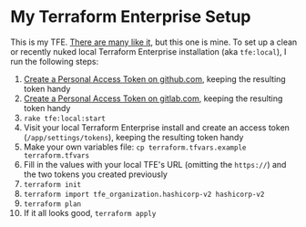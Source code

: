 # My Terraform Enterprise Setup

This is my TFE. [There are many like it](https://github.com/beekus/my-tfe), but this one is mine. To set up a clean or recently nuked local Terraform Enterprise installation (aka `tfe:local`), I run the following steps:

1. [Create a Personal Access Token on github.com](https://github.com/settings/tokens), keeping the resulting token handy
2. [Create a Personal Access Token on gitlab.com](https://gitlab.com/profile/personal_access_tokens), keeping the resulting token handy
3. `rake tfe:local:start`
4. Visit your local Terraform Enterprise install and create an access token (`/app/settings/tokens`), keeping the resulting token handy
5. Make your own variables file: `cp terraform.tfvars.example terraform.tfvars`
6. Fill in the values with your local TFE's URL (omitting the `https://`) and the two tokens you created previously
7. `terraform init`
8. `terraform import tfe_organization.hashicorp-v2 hashicorp-v2`
9. `terraform plan`
10. If it all looks good, `terraform apply`

